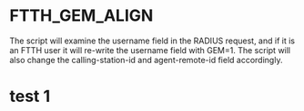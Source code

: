# FTTH_GEM_ALIGN

The script will examine the username field in the RADIUS request, and if it is an FTTH user it will re-write the username field with GEM=1. 
The script will also change the calling-station-id and agent-remote-id field accordingly. 

# test 1
